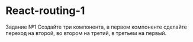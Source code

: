 # React-routing-1
Задание №1
Создайте три компонента, в первом компоненте сделайте переход на второй, во втором на третий, в третьем на первый. 
